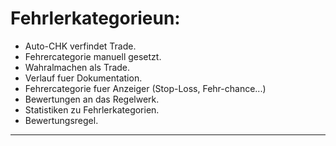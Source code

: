# Fehrlerkategorieun:
- Auto-CHK verfindet Trade.
 - Fehrercategorie manuell gesetzt.
 - Wahralmachen als Trade.
 - Verlauf fuer Dokumentation.
- Fehrercategorie fuer Anzeiger (Stop-Loss, Fehr-chance...)
- Bewertungen an das Regelwerk.
 - Statistiken zu Fehrlerkategorien.
- Bewertungsregel.

----